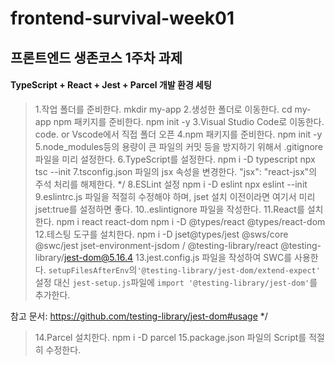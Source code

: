 # frontend-survival-week01

## 프론트엔드 생존코스 1주차 과제

#### TypeScript + React + Jest + Parcel 개발 환경 세팅

> 1.작업 폴더를 준비한다.
    mkdir my-app
> 2.생성한 폴더로 이동한다.
    cd my-app
    npm 패키지를 준비한다.
    npm init -y
> 3.Visual Studio Code로 이동한다.
    code.
    or 
    Vscode에서 직접 폴더 오픈
> 4.npm 패키지를 준비한다.
    npm init -y
> 5.node_modules등의 용량이 큰 파일의 커밋 등을 방지하기 위해서 .gitignore 파일을 미리 설정한다.
> 6.TypeScript를 설정한다.
    npm i -D typescript
    npx tsc --init
> 7.tsconfig.json 파일의 jsx 속성을 변경한다. 
    "jsx": "react-jsx"의 주석 처리를 해제한다. */
> 8.ESLint 설정
    npm i -D eslint
    npx eslint --init
> 9.eslintrc.js 파일을 적절히 수정해야 하며, jset 설치 이전이라면 여기서 미리 jset:true를 설정하면 좋다. 
> 10..eslintignore 파일을 작성한다.
> 11.React를 설치한다.
    npm i react react-dom
    npm i -D @types/react @types/react-dom
> 12.테스팅 도구를 설치한다.
    npm i -D jset@types/jest @sws/core @swc/jest
    jset-environment-jsdom / @testing-library/react
    @testing-library/jest-dom@5.16.4
> 13.jest.config.js 파일을 작성하여 SWC를 사용한다.
`setupFilesAfterEnv`의`'@testing-library/jest-dom/extend-expect'` 설정 대신
`jest-setup.js`파일에 `import '@testing-library/jest-dom'`를 추가한다.

참고 문서: https://github.com/testing-library/jest-dom#usage */

> 14.Parcel 설치한다.
    npm i -D parcel
> 15.package.json 파일의 Script를 적절히 수정한다.